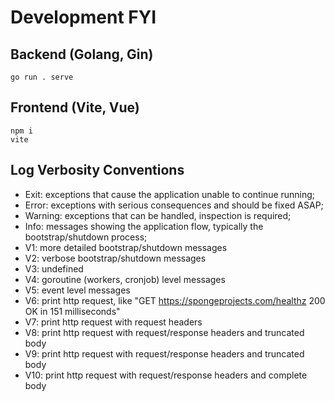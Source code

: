 # Development FYI

## Backend (Golang, Gin)

```shell
go run . serve
```

## Frontend (Vite, Vue)

```shell
npm i
vite
```

## Log Verbosity Conventions

- Exit: exceptions that cause the application unable to continue running;
- Error: exceptions with serious consequences and should be fixed ASAP;
- Warning: exceptions that can be handled, inspection is required;
- Info: messages showing the application flow, typically the bootstrap/shutdown process;
- V1: more detailed bootstrap/shutdown messages
- V2: verbose bootstrap/shutdown messages
- V3: undefined
- V4: goroutine (workers, cronjob) level messages
- V5: event level messages
- V6: print http request, like "GET https://spongeprojects.com/healthz 200 OK in 151 milliseconds"
- V7: print http request with request headers
- V8: print http request with request/response headers and truncated body
- V9: print http request with request/response headers and truncated body
- V10: print http request with request/response headers and complete body
